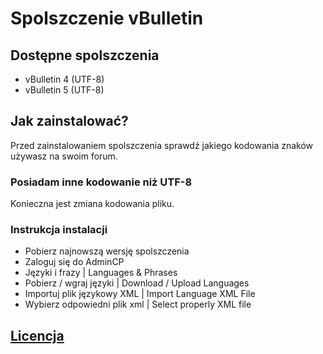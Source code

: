 Spolszczenie vBulletin
=================

## Dostępne spolszczenia

* vBulletin 4 (UTF-8)
* vBulletin 5 (UTF-8)

## Jak zainstalować?
Przed zainstalowaniem spolszczenia sprawdź jakiego kodowania znaków używasz na swoim forum.

### Posiadam inne kodowanie niż UTF-8
Konieczna jest zmiana kodowania pliku.

### Instrukcja instalacji
* Pobierz najnowszą wersję spolszczenia
* Zaloguj się do AdminCP
* Języki i frazy | Languages & Phrases
* Pobierz / wgraj języki | Download / Upload Languages
* Importuj plik językowy XML | Import Language XML File
* Wybierz odpowiedni plik xml | Select properly XML file

## [Licencja](LICENSE)
